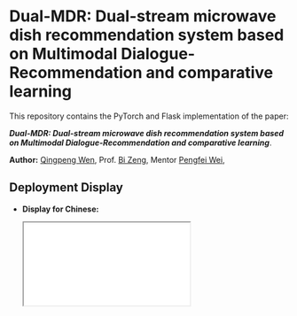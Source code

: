 # Dual-MDR: Dual-stream microwave dish recommendation system based on Multimodal Dialogue-Recommendation and comparative learning
This repository contains the PyTorch and Flask implementation of the paper: 

***Dual-MDR: Dual-stream microwave dish recommendation system based on Multimodal Dialogue-Recommendation and comparative learning***. 

**Author:** [Qingpeng Wen](mailto:wqp@mail2.gdut.edu.cn), Prof. [Bi Zeng](mailto:zb9215@gdut.edu.cn), Mentor [Pengfei Wei](mailto:wpf@gdut.edu.cn), 

## Deployment Display

- **Display for Chinese:**

  <iframe src="show_zh.mp4">

- **Display for English:**

  <img src="demo/show_en.gif">

## Architecture

<img src="figure/Dual-MDR.png">

## Requirements

Our code is based on Python 3.7.6 and PyTorch 1.1. Requirements are listed as follows:
> - torch==1.1.0
> - transformers==2.4.1
> - numpy==1.18.1
> - tqdm==4.42.1
> - seqeval==0.0.12

We highly suggest you using [Anaconda](https://www.anaconda.com) to manage your python environment.



## Acknowledgement
This work is jointly completed by ***ESAC Lab*** from Guangdong University of Technology and Guangdong Galanz Group Co., LTD., in part by the Key technology project of Shunde District under Grant 2130218003002, Thanks for the support provided by Guangdong Galanz Group Co., LTD.
